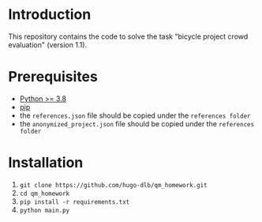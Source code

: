 # Introduction
This repository contains the code to solve the task "bicycle project crowd evaluation" (version 1.1).

# Prerequisites
- [Python >= 3.8](https://www.python.org/downloads/)
- [pip](https://pip.pypa.io/en/stable/installing/)
- the `references.json` file should be copied under the `references folder`
- the `anonymized_project.json` file should be copied under the `references folder`

# Installation

1. `git clone https://github.com/hugo-dlb/qm_homework.git`  
2. `cd qm_homework`  
3. `pip install -r requirements.txt`  
4. `python main.py`